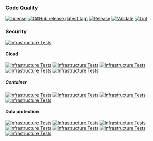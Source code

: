 ### Code Quality
[![License](https://img.shields.io/github/license/geekcell/terraform-aws-new-relic-integration)](https://github.com/geekcell/terraform-aws-new-relic-integration/blob/master/LICENSE)
[![GitHub release (latest tag)](https://img.shields.io/github/v/release/geekcell/terraform-aws-new-relic-integration?logo=github&sort=semver)](https://github.com/geekcell/terraform-aws-new-relic-integration/releases)
[![Release](https://github.com/geekcell/terraform-aws-new-relic-integration/actions/workflows/release.yaml/badge.svg)](https://github.com/geekcell/terraform-aws-new-relic-integration/actions/workflows/release.yaml)
[![Validate](https://github.com/geekcell/terraform-aws-new-relic-integration/actions/workflows/validate.yaml/badge.svg)](https://github.com/geekcell/terraform-aws-new-relic-integration/actions/workflows/validate.yaml)
[![Lint](https://github.com/geekcell/terraform-aws-new-relic-integration/actions/workflows/linter.yaml/badge.svg)](https://github.com/geekcell/terraform-aws-new-relic-integration/actions/workflows/linter.yaml)

### Security
[![Infrastructure Tests](https://www.bridgecrew.cloud/badges/github/geekcell/terraform-aws-new-relic-integration/general)](https://www.bridgecrew.cloud/link/badge?vcs=github&fullRepo=geekcell%2Fterraform-aws-new-relic-integration&benchmark=INFRASTRUCTURE+SECURITY)

#### Cloud
[![Infrastructure Tests](https://www.bridgecrew.cloud/badges/github/geekcell/terraform-aws-new-relic-integration/cis_aws)](https://www.bridgecrew.cloud/link/badge?vcs=github&fullRepo=geekcell%2Fterraform-aws-new-relic-integration&benchmark=CIS+AWS+V1.2)
[![Infrastructure Tests](https://www.bridgecrew.cloud/badges/github/geekcell/terraform-aws-new-relic-integration/cis_aws_13)](https://www.bridgecrew.cloud/link/badge?vcs=github&fullRepo=geekcell%2Fterraform-aws-new-relic-integration&benchmark=CIS+AWS+V1.3)
[![Infrastructure Tests](https://www.bridgecrew.cloud/badges/github/geekcell/terraform-aws-new-relic-integration/cis_azure)](https://www.bridgecrew.cloud/link/badge?vcs=github&fullRepo=geekcell%2Fterraform-aws-new-relic-integration&benchmark=CIS+AZURE+V1.1)
[![Infrastructure Tests](https://www.bridgecrew.cloud/badges/github/geekcell/terraform-aws-new-relic-integration/cis_azure_13)](https://www.bridgecrew.cloud/link/badge?vcs=github&fullRepo=geekcell%2Fterraform-aws-new-relic-integration&benchmark=CIS+AZURE+V1.3)
[![Infrastructure Tests](https://www.bridgecrew.cloud/badges/github/geekcell/terraform-aws-new-relic-integration/cis_gcp)](https://www.bridgecrew.cloud/link/badge?vcs=github&fullRepo=geekcell%2Fterraform-aws-new-relic-integration&benchmark=CIS+GCP+V1.1)

##### Container
[![Infrastructure Tests](https://www.bridgecrew.cloud/badges/github/geekcell/terraform-aws-new-relic-integration/cis_kubernetes_16)](https://www.bridgecrew.cloud/link/badge?vcs=github&fullRepo=geekcell%2Fterraform-aws-new-relic-integration&benchmark=CIS+KUBERNETES+V1.6)
[![Infrastructure Tests](https://www.bridgecrew.cloud/badges/github/geekcell/terraform-aws-new-relic-integration/cis_eks_11)](https://www.bridgecrew.cloud/link/badge?vcs=github&fullRepo=geekcell%2Fterraform-aws-new-relic-integration&benchmark=CIS+EKS+V1.1)
[![Infrastructure Tests](https://www.bridgecrew.cloud/badges/github/geekcell/terraform-aws-new-relic-integration/cis_gke_11)](https://www.bridgecrew.cloud/link/badge?vcs=github&fullRepo=geekcell%2Fterraform-aws-new-relic-integration&benchmark=CIS+GKE+V1.1)
[![Infrastructure Tests](https://www.bridgecrew.cloud/badges/github/geekcell/terraform-aws-new-relic-integration/cis_kubernetes)](https://www.bridgecrew.cloud/link/badge?vcs=github&fullRepo=geekcell%2Fterraform-aws-new-relic-integration&benchmark=CIS+KUBERNETES+V1.5)

#### Data protection
[![Infrastructure Tests](https://www.bridgecrew.cloud/badges/github/geekcell/terraform-aws-new-relic-integration/soc2)](https://www.bridgecrew.cloud/link/badge?vcs=github&fullRepo=geekcell%2Fterraform-aws-new-relic-integration&benchmark=SOC2)
[![Infrastructure Tests](https://www.bridgecrew.cloud/badges/github/geekcell/terraform-aws-new-relic-integration/pci)](https://www.bridgecrew.cloud/link/badge?vcs=github&fullRepo=geekcell%2Fterraform-aws-new-relic-integration&benchmark=PCI-DSS+V3.2)
[![Infrastructure Tests](https://www.bridgecrew.cloud/badges/github/geekcell/terraform-aws-new-relic-integration/pci_dss_v321)](https://www.bridgecrew.cloud/link/badge?vcs=github&fullRepo=geekcell%2Fterraform-aws-new-relic-integration&benchmark=PCI-DSS+V3.2.1)
[![Infrastructure Tests](https://www.bridgecrew.cloud/badges/github/geekcell/terraform-aws-new-relic-integration/iso)](https://www.bridgecrew.cloud/link/badge?vcs=github&fullRepo=geekcell%2Fterraform-aws-new-relic-integration&benchmark=ISO27001)
[![Infrastructure Tests](https://www.bridgecrew.cloud/badges/github/geekcell/terraform-aws-new-relic-integration/nist)](https://www.bridgecrew.cloud/link/badge?vcs=github&fullRepo=geekcell%2Fterraform-aws-new-relic-integration&benchmark=NIST-800-53)
[![Infrastructure Tests](https://www.bridgecrew.cloud/badges/github/geekcell/terraform-aws-new-relic-integration/hipaa)](https://www.bridgecrew.cloud/link/badge?vcs=github&fullRepo=geekcell%2Fterraform-aws-new-relic-integration&benchmark=HIPAA)
[![Infrastructure Tests](https://www.bridgecrew.cloud/badges/github/geekcell/terraform-aws-new-relic-integration/fedramp_moderate)](https://www.bridgecrew.cloud/link/badge?vcs=github&fullRepo=geekcell%2Fterraform-aws-new-relic-integration&benchmark=FEDRAMP+%28MODERATE%29)
